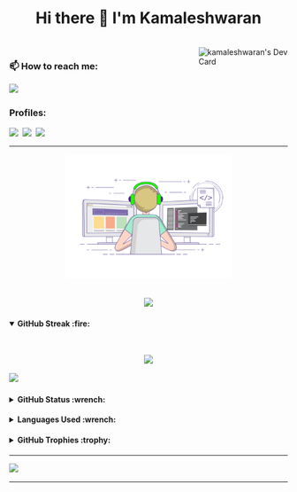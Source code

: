 
<h1 align="center"> Hi there 👋 I'm Kamaleshwaran </h1>
&nbsp;
&nbsp;
<div>
  <a href="https://app.daily.dev/kamaleshwaran11"><img src="https://api.daily.dev/devcards/d6bb7fe0bd664fa8aba59e972d99955d.png?r=6rh" width="32%" alt="kamaleshwaran's Dev Card" align="right"/></a>
  <div>

</div>

  
</div>

<h3>📫 How to reach me:</h3>

<a href="mailto:shankarkamal52@gmail.com"> 
<img src="https://img.icons8.com/bubbles/1x/gmail-new.png"width="50"></a><br>

<h3> Profiles:</h3>
<a href="https://www.linkedin.com/in/kamaleshwaran11">
<img src="https://img.icons8.com/external-justicon-lineal-color-justicon/256/external-linkedin-social-media-justicon-lineal-color-justicon.png" width="50"></a>&nbsp

<a href="https://www.facebook.com/kamaleshwaran.shankar?mibextid=ZbWKwL ">
<img src="https://img.icons8.com/external-justicon-lineal-color-justicon/256/external-facebook-social-media-justicon-lineal-color-justicon.png" width="50"></a>&nbsp

<a href="https://twitter.com/Kamaleshwaran_3?t=jk3FaXFUiVZtsazx_Y_v_A&s=09">
<img src="https://img.icons8.com/external-justicon-lineal-color-justicon/256/external-twitter-social-media-justicon-lineal-color-justicon.png" width="50"></a><br>

<hr>
<div align="center"><img  src="https://raw.githubusercontent.com/TharunBalaji2004/TharunBalaji2004/main/coding.gif" width="300" ></div>
<div>
    <p align="center"> 
      <br> 
      <img src="https://komarev.com/ghpvc/?username=kamaleshwaran11&label=PROFILE+VIEWS&color=ff3d67" /> 
      <br>
     
<h4> 
  <details open> 
    <summary> GitHub Streak :fire: </summary> 
    <p align="center"> 
      <br> <br> 
      <img src="https://github-readme-streak-stats.herokuapp.com/?user=kamaleshwaran11&theme=radical"/> 
    </p>
     <img src= "https://github-readme-activity-graph.vercel.app/graph?username=kamaleshwaran11&theme=dracula"/>
     
  </details> 
</h4>
<h4> 
  <details> 
    <summary> GitHub Status :wrench: </summary> 
    <p align="center"> 
      <br> <br> 
      <img src="https://github-readme-stats.vercel.app/api?username=kamaleshwaran11&show_icons=true&locale=en" alt="kamaleshwaran" />
  </details> 
</h4>
  
  
<h4> 
  <details> 
    <summary> Languages Used :wrench: </summary> 
    <p align="center"> 
      <br> <br> 
      <img src="https://github-readme-stats.vercel.app/api/top-langs/?username=kamaleshwaran11&layout=compact&theme=radical"/> 
  </details> 
</h4>

<h4> 
  <details> 
    <summary> GitHub Trophies :trophy: </summary> 
    <p align="center"> 
      <br> <br> 
      <img width=500 src="https://github-profile-trophy.vercel.app/?username=kamaleshwaran11&theme=monokai&column=3&margin-w=15&margin-h=15"/> 
  </details> 
</h4>
<hr>
</div>
<a href="https://github.com/Kamaleshwaran11">
<img src="https://raw.githubusercontent.com/kishanrajput23/kishanrajput23/main/images/footer.png"></a>
<hr>
